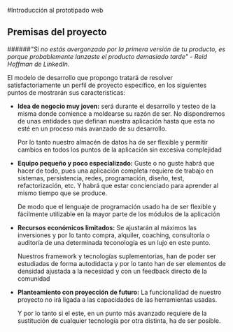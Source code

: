 #Introducción al prototipado web


## Premisas del proyecto


######*"Si no estás avergonzado por la primera versión de tu producto, es porque probablemente lanzaste el producto demasiado tarde" - Reid Hoffman de LinkedIn.*


El modelo de desarrollo que propongo tratará de resolver satisfactoriamente un perfil de proyecto específico, en los siguientes puntos de mostrarán sus caracteristicas:

* **Idea de negocio muy joven:**  será durante el desarrollo y testeo de la misma 
donde comience a moldearse su razón de ser. No dispondremos de  unas entidades que definan nuestra aplicación hasta que esta no esté en un proceso más avanzado de su desarrollo.

    Por lo tanto nuestro almacén de datos ha de ser flexible y permitir cambios en     todos los puntos de la aplicación sin excesiva complejidad

* **Equipo pequeño y poco especializado:** Guste o no guste habrá que hacer de
todo, pues una aplicación completa requiere de trabajo en sistemas, persistencia, redes, programación, diseño, test, refactorización, etc. Y  habrá que estar concienciado para aprender al mismo tiempo que se produce.

    De modo que el lenguaje de programación usado ha de ser flexible y fácilmente utilizable en la mayor parte de los módulos de la aplicación

* **Recursos económicos limitados:** Se ajustarán al máximos las inversiones y por 
lo tanto  compra, alquiler, coaching, consultoría o auditoría de una 
determinada teconología es un lujo en este punto. 

    Nuestros framework y tecnologías suplementorias, han de poder ser estudiadas  de forma autodidacta y por lo tanto han de ser elementos de densidad ajustada a la necesidad y con un feedback directo de la comunidad

* **Planteamiento con proyección de futuro:** La funcionalidad de nuestro 
proyecto no irá ligada a las capacidades de las herramientas usadas.

    Y por lo tanto si el este, en un punto más avanzado requiere de la sustitución de cualquier tecnología por otra distinta, ha de ser posible.


